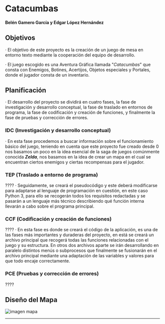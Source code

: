 # Catacumbas
#### Belén Gamero García y Edgar López Hernández

## Objetivos
· El objetivo de este proyecto es la creación de un juego de mesa en entorno texto mediante la cooperación del equipo de desarrollo.

· El juego escogido es una Aventura Gráfica llamada "*Catacumbas*" que consta con Enemigos, Botines, Acertijos, Objetos especiales y Portales, donde el jugador consta de un inventario.

## Planificación
· El desarrollo del proyecto se dividirá en cuatro fases, la fase de investigación y desarrollo conceptual, la fase de traslado en entornos de programa, la fase de codificación y creación de funciones, y finalmente la fase de pruebas y corrección de errores.

### IDC (Investigación y desarrollo conceptual)
· En esta fase procedemos a buscar información sobre el funcionamiento básico del juego, teniendo en cuenta que este proyecto fue creado desde 0 nos basamos un poco en la idea esencial de la saga de juegos comúnmente conocida ***Zelda***, nos basamos en la idea de crear un mapa en el cual se encuentran ciertos enemigos y ciertas recompensas para el jugador. 

### TEP (Traslado a entorno de programa)
????
· Seguidamente, se creará el pseudocódigo y este deberá modificarse para adaptarse al lenguaje de programación en cuestión, en este caso Python 3, para ello se recogerán todos los requisitos redactadas y se pasarán a un lenguaje más técnico describiendo qué función interna llevarán a cabo sobre el programa principal.

### CCF (Codificación y creación de funciones)
????
· En esta fase es donde se creará el código de la aplicación, es una de las fases más importantes y duraderas del proyecto, en está se creará un archivo principal que recogerá todas las funciones relacionadas con el juego y su estructura. En otros dos archivos aparte se irán desarrollando en paralelo distintos menús o subprocesos que finalmente se fusionarán en el archivo principal mediante una adaptación de las variables y valores para que todo encaje correctamente.

### PCE (Pruebas y corrección de errores)
????

## Diseño del Mapa
![imagen mapa](https://user-images.githubusercontent.com/91567318/212129973-94195d63-5096-49d6-b043-5be997ca3225.png)

---
